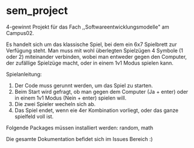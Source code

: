 # sem_project

4-gewinnt Projekt für das Fach ,,Softwareentwicklungsmodelle" am Campus02.

Es handelt sich um das klassische Spiel, bei dem ein 6x7 Spielbrett zur Verfügung steht.
Man muss mit wohl überlegten Spielzügen 4 Symbole (1 oder 2) miteinander verbinden, wobei man entweder gegen den Computer, der zufällige Spielzüge macht, oder in einem 1v1 Modus spielen kann.

Spielanleitung:
1. Der Code muss gerunnt werden, um das Spiel zu starten.
2. Beim Start wird gefragt, ob man gegen dem Computer (Ja + enter) oder in einem 1v1 Modus (Nein + enter) spielen will.
5. Die zwei Spieler wecheln sich ab.
6. Das Spiel endet, wenn eie 4er Kombination vorliegt, oder das ganze spielfeld voll ist.

Folgende Packages müssen installiert werden: random, math

Die gesamte Dokumentation befidet sich im Issues Bereich :)
